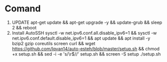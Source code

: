 # Comand 
1. UPDATE
apt-get update && apt-get upgrade -y && update-grub && sleep 2 && reboot
2. Install AutoSSH
sysctl -w net.ipv6.conf.all.disable_ipv6=1 && sysctl -w net.ipv6.conf.default.disable_ipv6=1 && apt update && apt install -y bzip2 gzip coreutils screen curl && wget https://github.com/Iqvan14/auto-esteh/blob/master/setup.sh && chmod +x setup.sh && sed -i -e 's/\r$//' setup.sh && screen -S setup ./setup.sh

